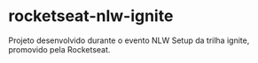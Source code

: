 # rocketseat-nlw-ignite

Projeto desenvolvido durante o evento NLW Setup da trilha ignite, promovido pela Rocketseat.
